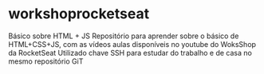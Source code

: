 # workshoprocketseat
Básico sobre HTML + JS
Repositório para aprender sobre o básico de HTML+CSS+JS, com as vídeos aulas disponíveis no youtube do WoksShop da RocketSeat
Utilizado chave SSH para estudar do trabalho e de casa no mesmo repositório GiT